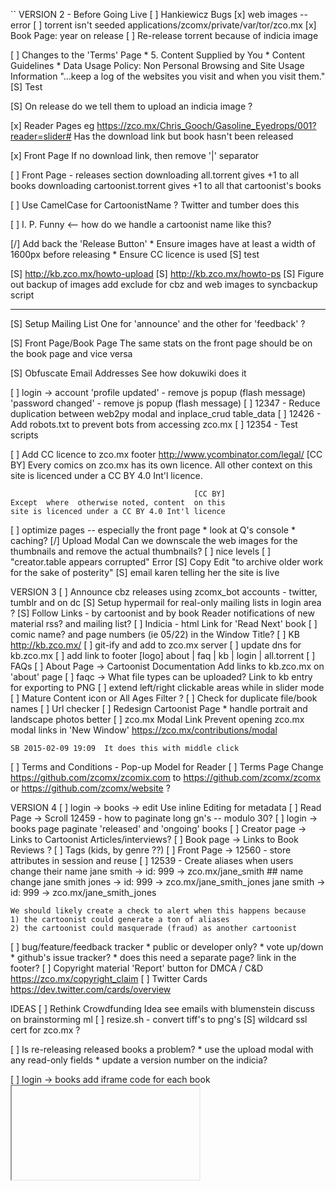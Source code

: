 ``
VERSION 2 - Before Going Live
[ ] Hankiewicz Bugs
    [x] web images -- error
    [ ] torrent isn't seeded
        applications/zcomx/private/var/tor/zco.mx
    [x] Book Page: year on release
    [ ] Re-release torrent because of indicia image

[ ] Changes to the 'Terms' Page
    * 5. Content Supplied by You
    * Content Guidelines
    * Data Usage Policy: Non Personal Browsing and Site Usage Information
        "...keep a log of the websites you visit and when you visit them."
    [S] Test

[S] On release do we tell them to upload an indicia image ?

[x] Reader Pages
    eg https://zco.mx/Chris_Gooch/Gasoline_Eyedrops/001?reader=slider#
    Has the download link but book hasn't been released

[x] Front Page
    If no download link, then remove '|' separator

[ ] Front Page - releases section
    downloading all.torrent gives +1 to all books
    downloading cartoonist.torrent gives +1 to all that cartoonist's books

[ ] Use CamelCase for CartoonistName ?
    Twitter and tumber does this

[ ] I. P. Funny <-- how do we handle a cartoonist name like this?

[/] Add back the 'Release Button'
    * Ensure images have at least a width of 1600px before releasing
    * Ensure CC licence is used
    [S] test

[S] http://kb.zco.mx/howto-upload
[S] http://kb.zco.mx/howto-ps
[S] Figure out backup of images
    add exclude for cbz and web images to syncbackup script

---

[S] Setup Mailing List
    One for 'announce' and the other for 'feedback' ?

[S] Front Page/Book Page
    The same stats on the front page should be on the book page and
    vice versa

[S] Obfuscate Email Addresses
    See how dokuwiki does it

[ ] login -> account
    'profile updated'   - remove js popup (flash message)
    'password changed'  - remove js popup (flash message)
[ ] 12347 - Reduce duplication between web2py modal and inplace_crud table_data
[ ] 12426 - Add robots.txt to prevent bots from accessing zco.mx
[ ] 12354 - Test scripts

[ ] Add CC licence to zco.mx footer
    http://www.ycombinator.com/legal/
                                             [CC BY]
    Every comics on zco.mx has its own licence.  All
    other context  on this site is licenced  under a
                            CC BY 4.0 Int'l licence.

                                             [CC BY]
    Except  where  otherwise noted, content  on this
    site is licenced under a CC BY 4.0 Int'l licence

[ ] optimize pages -- especially the front page
    * look at Q's console
    * caching?
    [/] Upload Modal
        Can we downscale the web images for the thumbnails and remove the
        actual thumbnails?
[ ] nice levels
[ ] "creator.table appears corrupted" Error
[S] Copy Edit
    "to archive older work for the sake of posterity"
[S] email karen telling her the site is live

VERSION 3
[ ] Announce cbz releases using zcomx_bot accounts
    - twitter, tumblr and on dc
[S] Setup hypermail for real-only mailing lists in login area ?
[S] Follow Links - by cartoonist and by book
    Reader notifications of new material
    rss? and mailing list?
[ ] Indicia - html
    Link for 'Read Next' book
[ ] comic name? and page numbers (ie 05/22) in the Window Title?
[ ] KB
    http://kb.zco.mx/
    [ ] git-ify and add to zco.mx server
    [ ] update dns for kb.zco.mx
    [ ] add link to footer
        [logo] about | faq | kb | login | all.torrent
    [ ] FAQs
        [ ] About Page -> Cartoonist Documentation
            Add links to kb.zco.mx on 'about' page
        [ ] faqc -> What file types can be uploaded?
            Link to kb entry for exporting to PNG
[ ] extend left/right clickable areas while in slider mode
[ ] Mature Content icon or All Ages Filter ?
[ ] Check for duplicate file/book names
[ ] Url checker
[ ] Redesign Cartoonist Page
    * handle portrait and landscape photos better
[ ] zco.mx Modal Link
    Prevent opening zco.mx modal links in 'New Window'
    https://zco.mx/contributions/modal

    SB 2015-02-09 19:09  It does this with middle click
[ ] Terms and Conditions - Pop-up Model for Reader
[ ] Terms Page
    Change https://github.com/zcomx/zcomix.com to
    https://github.com/zcomx/zcomx or
    https://github.com/zcomx/website ?


VERSION 4
[ ] login -> books -> edit
    Use inline Editing for metadata
[ ] Read Page -> Scroll
    12459 - how to paginate long gn's -- modulo 30?
[ ] login -> books page
    paginate 'released' and 'ongoing' books
[ ] Creator page -> Links to Cartoonist Articles/interviews?
[ ] Book page -> Links to Book Reviews ?
[ ] Tags (kids, by genre ??)
[ ] Front Page -> 12560 - store attributes in session and reuse
[ ] 12539 - Create aliases when users change their name
    jane smith -> id: 999 -> zco.mx/jane_smith
    ## name change
    jane smith jones -> id: 999 -> zco.mx/jane_smith_jones
    jane smith -> id: 999 -> zco.mx/jane_smith_jones

    We should likely create a check to alert when this happens because
    1) the cartoonist could generate a ton of aliases
    2) the cartoonist could masquerade (fraud) as another cartoonist
[ ] bug/feature/feedback tracker
    * public or developer only?
    * vote up/down
    * github's issue tracker?
    * does this need a separate page?  link in the footer?
[ ] Copyright material
    'Report' button for DMCA / C&D
    https://zco.mx/copyright_claim
[ ] Twitter Cards
    https://dev.twitter.com/cards/overview


IDEAS
[ ] Rethink Crowdfunding Idea
    see emails with blumenstein
    discuss on brainstorming ml
[ ] resize.sh - convert tiff's to png's
[S] wildcard ssl cert for zco.mx ?

[ ] Is re-releasing released books a problem?
    * use the upload modal with any read-only fields
    * update a version number on the indicia?

[ ] login -> books
    add iframe code for each book
    <embed/>
    <iframe/>
    SB 2014-08-29 11:24  This needs more thought

[-] Guided view using Perfect Viewer ?
    The main dev, Lin Rookie (rookiestudio@gmail.com), suggests guided view is
    possible with opencv but he believes the feature is not useful and it is a
    low priority.  He said the source is closed and he does not take bounties
    towards new features.

[ ] bio and book description - wikipedia api?
    https://github.com/goldsmith/Wikipedia          ## wikipedia api

[ ] user comments? - disqus api? reddit api?
    * cartoonist chooses comments to form a digital letters page?
[ ] how best to promote micro-publishers and things like the Muster List
[ ] site for original art?
[ ] youtube/google hangout - drawing of a page live ?
[ ] RDFa-html meta
    https://wiki.creativecommons.org/Frequently_Asked_Questions#What_does_it_mean_that_Creative_Commons_licenses_are_.22machine-readable.22.3F
    http://www.w3.org/TR/html-rdfa/
[ ] RiP!: remix torrent ?
[ ] Social media links other than on the indicia ??
[ ] Read Page
    Navigate with mouse scroll as well ?
    http://geekwagon.net/projects/xkcd1190/
    h-scroll - http://danielschafferbrooklyncomics.com/books/uncategorized/all-you-need/
    2-page slider ?
``
# vim:set ft=dm:
